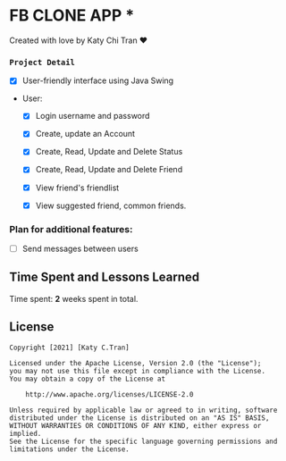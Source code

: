 #  FB CLONE APP  *

Created with love by Katy Chi Tran ❤
  

###  `Project Detail`

* [x] User-friendly interface using Java Swing

- User:
    * [x] Login username and password
    * [x] Create, update an Account 
    * [x] Create, Read, Update and Delete Status
    * [x] Create, Read, Update and Delete Friend 
    * [x] View friend's friendlist     
    * [x] View suggested friend, common friends. 



### Plan for **additional** features:
* [ ] Send messages between users


## Time Spent and Lessons Learned

Time spent: **2** weeks spent in total.


## License

    Copyright [2021] [Katy C.Tran]

    Licensed under the Apache License, Version 2.0 (the "License");
    you may not use this file except in compliance with the License.
    You may obtain a copy of the License at

        http://www.apache.org/licenses/LICENSE-2.0

    Unless required by applicable law or agreed to in writing, software
    distributed under the License is distributed on an "AS IS" BASIS,
    WITHOUT WARRANTIES OR CONDITIONS OF ANY KIND, either express or implied.
    See the License for the specific language governing permissions and
    limitations under the License.











